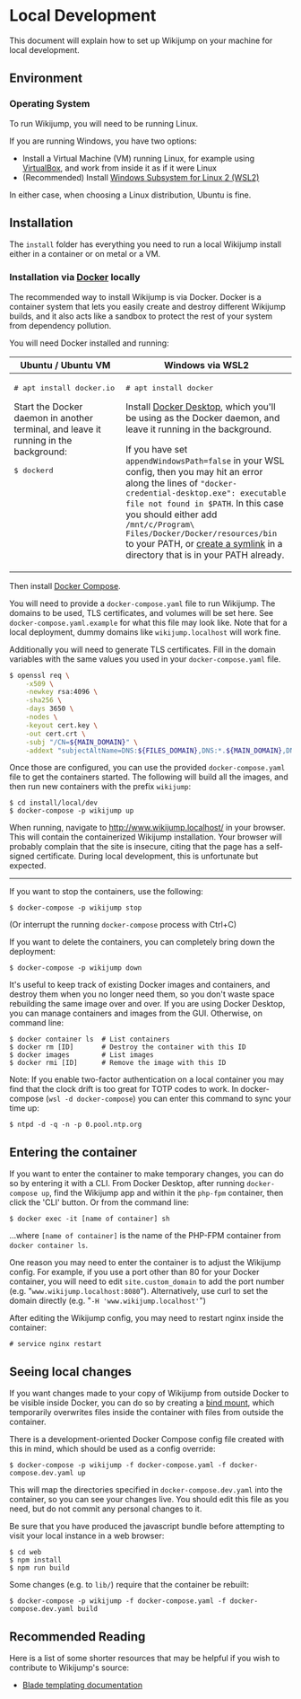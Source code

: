 # Local Development

This document will explain how to set up Wikijump on your machine for local development.

## Environment

### Operating System

To run Wikijump, you will need to be running Linux.

If you are running Windows, you have two options:

* Install a Virtual Machine (VM) running Linux, for example using [VirtualBox](https://www.virtualbox.org/), and work from inside it as if it were Linux
* (Recommended) Install [Windows Subsystem for Linux 2 (WSL2)](https://docs.microsoft.com/en-us/windows/wsl/install-win10)

In either case, when choosing a Linux distribution, Ubuntu is fine.

## Installation

The `install` folder has everything you need to run a local Wikijump install either in a container or on metal or a VM.

### Installation via [Docker](https://www.docker.com/) locally

The recommended way to install Wikijump is via Docker. Docker is a container system that lets you easily create and destroy different Wikijump builds, and it also acts like a sandbox to protect the rest of your system from dependency pollution.

You will need Docker installed and running:

<table>
  <thead><tr><th>Ubuntu / Ubuntu VM</th><th>Windows via WSL2</th></tr></thead>
  <tbody valign="top"><tr>
    <td>
      <p><pre># apt install docker.io</pre></p>
      <p>Start the Docker daemon in another terminal, and leave it running in the background:</p>
      <p><pre>$ dockerd</pre></p>
    </td>
    <td>
      <p><pre># apt install docker</pre></p>
      <p>Install <a href="https://docs.docker.com/docker-for-windows/install-windows-home">Docker Desktop</a>, which you'll be using as the Docker daemon, and leave it running in the background.</p>
      <p>If you have set <code>appendWindowsPath=false</code> in your WSL config, then you may hit an error along the lines of <code>"docker-credential-desktop.exe": executable file not found in $PATH</code>. In this case you should either add <code>/mnt/c/Program\ Files/Docker/Docker/resources/bin</code> to your PATH, or <a href="https://github.com/rossjrw/dotfiles/blob/3c5445abb138b735cc3caf61f070c9125fa87d2f/.profile#L28">create a symlink</a> in a directory that is in your PATH already.</p>
    </td>
  </tr></tbody>
</table>

Then install [Docker Compose](https://docs.docker.com/compose/).

You will need to provide a `docker-compose.yaml` file to run Wikijump. The domains to be used, TLS certificates, and volumes will be set here. See `docker-compose.yaml.example` for what this file may look like. Note that for a local deployment, dummy domains like `wikijump.localhost` will work fine.

Additionally you will need to generate TLS certificates. Fill in the domain variables with the same values you used in your `docker-compose.yaml` file.

```sh
$ openssl req \
	-x509 \
	-newkey rsa:4096 \
	-sha256 \
	-days 3650 \
	-nodes \
	-keyout cert.key \
	-out cert.crt \
	-subj "/CN=${MAIN_DOMAIN}" \
	-addext "subjectAltName=DNS:${FILES_DOMAIN},DNS:*.${MAIN_DOMAIN},DNS:*.${FILES_DOMAIN}"
```

Once those are configured, you can use the provided `docker-compose.yaml` file to get the containers started. The following will build all the images, and then run new containers with the prefix `wikijump`:

```
$ cd install/local/dev
$ docker-compose -p wikijump up
```

When running, navigate to http://www.wikijump.localhost/ in your browser. This will contain the containerized Wikijump installation.
Your browser will probably complain that the site is insecure, citing that the page has a self-signed certificate. During local development, this is unfortunate but expected.

-----

If you want to stop the containers, use the following:

```
$ docker-compose -p wikijump stop
```

(Or interrupt the running `docker-compose` process with Ctrl+C)

If you want to delete the containers, you can completely bring down the deployment:

```
$ docker-compose -p wikijump down
```

It's useful to keep track of existing Docker images and containers, and destroy them when you no longer need them, so you don't waste space rebuilding the same image over and over. If you are using Docker Desktop, you can manage containers and images from the GUI. Otherwise, on command line:

```
$ docker container ls  # List containers
$ docker rm [ID]       # Destroy the container with this ID
$ docker images        # List images
$ docker rmi [ID]      # Remove the image with this ID
```

Note: If you enable two-factor authentication on a local container you may find that
the clock drift is too great for TOTP codes to work. In docker-compose (`wsl -d docker-compose`) 
you can enter this command to sync your time up:

```
$ ntpd -d -q -n -p 0.pool.ntp.org
```

## Entering the container

If you want to enter the container to make temporary changes, you can do so by entering it with a CLI. From Docker Desktop, after running `docker-compose up`, find the Wikijump app and within it the `php-fpm` container, then click the 'CLI' button. Or from the command line:

```
$ docker exec -it [name of container] sh
```

...where `[name of container]` is the name of the PHP-FPM container from `docker container ls`.

One reason you may need to enter the container is to adjust the Wikijump config. For example, if you use a port other than 80 for your Docker container, you will need to edit `site.custom_domain` to add the port number (e.g. "`www.wikijump.localhost:8080`"). Alternatively, use curl to set the domain directly (e.g. "`-H 'www.wikijump.localhost'`")

After editing the Wikijump config, you may need to restart nginx inside the container:

```
# service nginx restart
```

## Seeing local changes

If you want changes made to your copy of Wikijump from outside Docker to be visible inside Docker, you can do so by creating a [bind mount](https://docs.docker.com/storage/bind-mounts/), which temporarily overwrites files inside the container with files from outside the container.

There is a development-oriented Docker Compose config file created with this in mind, which should be used as a config override:

```
$ docker-compose -p wikijump -f docker-compose.yaml -f docker-compose.dev.yaml up
```

This will map the directories specified in `docker-compose.dev.yaml` into the container, so you can see your changes live. You should edit this file as you need, but do not commit any personal changes to it.

Be sure that you have produced the javascript bundle before attempting to visit your local instance in a web browser:
```
$ cd web
$ npm install
$ npm run build
```

Some changes (e.g. to `lib/`) require that the container be rebuilt:
```
$ docker-compose -p wikijump -f docker-compose.yaml -f docker-compose.dev.yaml build
```

## Recommended Reading

Here is a list of some shorter resources that may be helpful if you wish to contribute to Wikijump's source:

* [Blade templating documentation](https://laravel.com/docs/8.x/blade)
